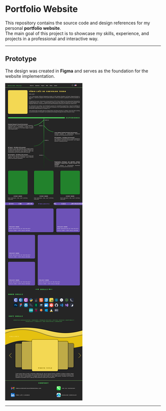 # Portfolio Website

This repository contains the source code and design references for my personal **portfolio website**.  
The main goal of this project is to showcase my skills, experience, and projects in a professional and interactive way.

---

## Prototype

The design was created in **Figma** and serves as the foundation for the website implementation.  

![Prototype Screen](prototype/portfolio-prototype.png)

---


